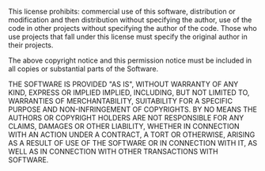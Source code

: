This license prohibits: commercial use of this software, distribution or modification and then distribution without specifying the author, use of the code in other projects without specifying the author of the code.
Those who use projects that fall under this license must specify the original author in their projects.

The above copyright notice and this permission notice must be included in all
copies or substantial parts of the Software.

THE SOFTWARE IS PROVIDED "AS IS", WITHOUT WARRANTY OF ANY KIND, EXPRESS OR IMPLIED
IMPLIED, INCLUDING, BUT NOT LIMITED TO, WARRANTIES OF MERCHANTABILITY,
SUITABILITY FOR A SPECIFIC PURPOSE AND NON-INFRINGEMENT OF COPYRIGHTS. BY NO MEANS
THE AUTHORS OR COPYRIGHT HOLDERS ARE NOT RESPONSIBLE FOR ANY CLAIMS, DAMAGES OR OTHER
LIABILITY, WHETHER IN CONNECTION WITH AN ACTION UNDER A CONTRACT, A TORT OR OTHERWISE, ARISING AS A RESULT OF
USE OF THE SOFTWARE OR IN CONNECTION WITH IT, AS WELL AS IN CONNECTION WITH OTHER TRANSACTIONS WITH
SOFTWARE.
